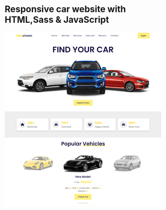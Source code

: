 # Responsive car website with HTML,Sass & JavaScript
![Responsive Construction website with tailwind](./assets/images/car-website-design.png)